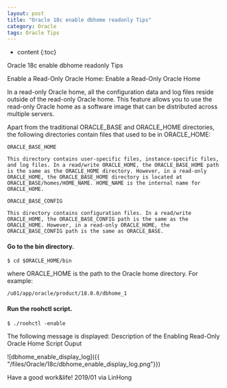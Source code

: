```yaml
---
layout: post
title: "Oracle 18c enable dbhome readonly Tips"
category: Oracle
tags: Oracle Tips
---
```


* content
{:toc}


Oracle 18c enable dbhome readonly Tips




Enable a Read-Only Oracle Home: Enable a Read-Only Oracle Home


In a read-only Oracle home, all the configuration data and log files reside outside of the read-only Oracle home. This feature allows you to use the read-only Oracle home as a software image that can be distributed across multiple servers.

Apart from the traditional ORACLE_BASE and ORACLE_HOME directories, the following directories contain files that used to be in ORACLE_HOME:

    ORACLE_BASE_HOME

    This directory contains user-specific files, instance-specific files, and log files. In a read/write ORACLE_HOME, the ORACLE_BASE_HOME path is the same as the ORACLE_HOME directory. However, in a read-only ORACLE_HOME, the ORACLE_BASE_HOME directory is located at ORACLE_BASE/homes/HOME_NAME. HOME_NAME is the internal name for ORACLE_HOME.
    
	ORACLE_BASE_CONFIG

    This directory contains configuration files. In a read/write ORACLE_HOME, the ORACLE_BASE_CONFIG path is the same as the ORACLE_HOME. However, in a read-only ORACLE_HOME, the ORACLE_BASE_CONFIG path is the same as ORACLE_BASE.

	
#### Go to the bin directory.

	$ cd $ORACLE_HOME/bin

where ORACLE_HOME is the path to the Oracle home directory. For example:

	/u01/app/oracle/product/18.0.0/dbhome_1

#### Run the roohctl script.

	$ ./roohctl -enable 

The following message is displayed:
Description of the Enabling Read-Only Oracle Home Script Ouput

![dbhome_enable_display_log]({{ "/files/Oracle/18c/dbhome_enable_display_log.png"}})




Have a good work&life! 2019/01 via LinHong



